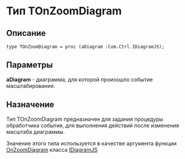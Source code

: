﻿# Тип TOnZoomDiagram

## Описание

    type TOnZoomDiagram = proc (aDiagram :Com.Ctrl.IDiagramJS);

## Параметры

**aDiagram** - диаграмма, для которой произошло событие масштабирования.

## Назначение

Тип TOnZoomDiagram предназначен для задания процедуры обработчика события, для выполнения действий после изменения масштаба диаграммы.

Значение этого типа используется в качестве аргумента функции [OnZoomDiagram](topic:.Custom.ComClasses.Ctrl.IDiagramJS.OnZoomDiagram)
класса [IDiagramJS](topic:.Custom.ComClasses.Ctrl.IDiagramJS.Default)
